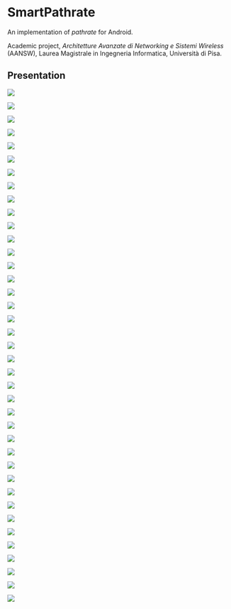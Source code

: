 SmartPathrate
=============

An implementation of _pathrate_ for Android.

Academic project, _Architetture Avanzate di Networking e Sistemi Wireless_ (AANSW), Laurea Magistrale in Ingegneria Informatica, Università di Pisa.



Presentation
------------

![](img/presentation-01.jpg)

![](img/presentation-02.jpg)

![](img/presentation-03.jpg)

![](img/presentation-04.jpg)

![](img/presentation-05.jpg)

![](img/presentation-06.jpg)

![](img/presentation-07.jpg)

![](img/presentation-08.jpg)

![](img/presentation-09.jpg)

![](img/presentation-10.jpg)

![](img/presentation-11.jpg)

![](img/presentation-12.jpg)

![](img/presentation-13.jpg)

![](img/presentation-14.jpg)

![](img/presentation-15.jpg)

![](img/presentation-16.jpg)

![](img/presentation-17.jpg)

![](img/presentation-18.jpg)

![](img/presentation-19.jpg)

![](img/presentation-20.jpg)

![](img/presentation-21.jpg)

![](img/presentation-22.jpg)

![](img/presentation-23.jpg)

![](img/presentation-24.jpg)

![](img/presentation-25.jpg)

![](img/presentation-26.jpg)

![](img/presentation-27.jpg)

![](img/presentation-28.jpg)

![](img/presentation-29.jpg)

![](img/presentation-30.jpg)

![](img/presentation-31.jpg)

![](img/presentation-32.jpg)

![](img/presentation-33.jpg)

![](img/presentation-34.jpg)

![](img/presentation-35.jpg)

![](img/presentation-36.jpg)

![](img/presentation-37.jpg)

![](img/presentation-38.jpg)

![](img/presentation-39.jpg)
